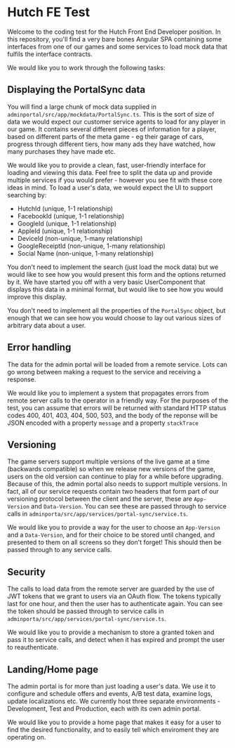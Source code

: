 # Hutch FE Test

Welcome to the coding test for the Hutch Front End Developer position. In this repository, you'll find a very bare bones Angular SPA containing some interfaces from one of our games and some services to load mock data that fulfils the interface contracts.

We would like you to work through the following tasks: 

## Displaying the PortalSync data

You will find a large chunk of mock data supplied in `adminportal/src/app/mockdata/PortalSync.ts`. This is the sort of size of data we would expect our customer service agents to load for any player in our game. It contains several different pieces of information for a player, based on different parts of the meta game - eg their garage of cars, progress through different tiers, how many ads they have watched, how many purchases they have made etc. 

We would like you to provide a clean, fast, user-friendly interface for loading and viewing this data. Feel free to split the data up and provide multiple services if you would prefer - however you see fit with these core ideas in mind. To load a user's data, we would expect the UI to support searching by:

* HutchId (unique, 1-1 relationship)
* FacebookId (unique, 1-1 relationship)
* GoogleId (unique, 1-1 relationship)
* AppleId (unique, 1-1 relationship)
* DeviceId (non-unique, 1-many relationship)
* GoogleReceiptId (non-unique, 1-many relationship)
* Social Name (non-unique, 1-many relationship)

You don't need to implement the search (just load the mock data) but we would like to see how you would present this form and the options returned by it. We have started you off with a very basic UserComponent that displays this data in a minimal format, but would like to see how you would improve this display.

You don't need to implement all the properties of the `PortalSync` object, but enough that we can see how you would choose to lay out various sizes of arbitrary data about a user.

## Error handling

The data for the admin portal will be loaded from a remote service. Lots can go wrong between making a request to the service and receiving a response. 

We would like you to implement a system that propagates errors from remote server calls to the operator in a friendly way. For the purposes of the test, you can assume that errors will be returned with standard HTTP status codes 400, 401, 403, 404, 500, 503, and the body of the reponse will be JSON encoded with a property `message` and a property `stackTrace`

## Versioning

The game servers support multiple versions of the live game at a time (backwards compatible) so when we release new versions of the game, users on the old version can continue to play for a while before upgrading. Because of this, the admin portal also needs to support multiple versions. In fact, all of our service requests contain two headers that form part of our versioning protocol between the client and the server, these are `App-Version` and `Data-Version`. You can see these are passed through to service calls in `adminporta/src/app/services/portal-sync/service.ts`. 

We would like you to provide a way for the user to choose an `App-Version` and a `Data-Version`, and for their choice to be stored until changed, and presented to them on all screens so they don't forget! This should then be passed through to any service calls.

## Security

The calls to load data from the remote server are guarded by the use of JWT tokens that we grant to users via an OAuth flow. The tokens typically last for one hour, and then the user has to authenticate again. You can see the token should be passed through to service calls in `adminporta/src/app/services/portal-sync/service.ts`. 

We would like you to provide a mechanism to store a granted token and pass it to service calls, and detect when it has expired and prompt the user to reauthenticate.

## Landing/Home page

The admin portal is for more than just loading a user's data. We use it to configure and schedule offers and events, A/B test data, examine logs, update localizations etc. We currently host three separate environments - Development, Test and Production, each with its own admin portal. 

We would like you to provide a home page that makes it easy for a user to find the desired functionality, and to easily tell which enviroment they are operating on.

